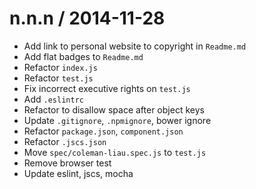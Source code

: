 
n.n.n / 2014-11-28
==================

 * Add link to personal website to copyright in `Readme.md`
 * Add flat badges to `Readme.md`
 * Refactor `index.js`
 * Refactor `test.js`
 * Fix incorrect executive rights on `test.js`
 * Add `.eslintrc`
 * Refactor to disallow space after object keys
 * Update `.gitignore`, `.npmignore`, bower ignore
 * Refactor `package.json`, `component.json`
 * Refactor `.jscs.json`
 * Move `spec/coleman-liau.spec.js` to `test.js`
 * Remove browser test
 * Update eslint, jscs, mocha
